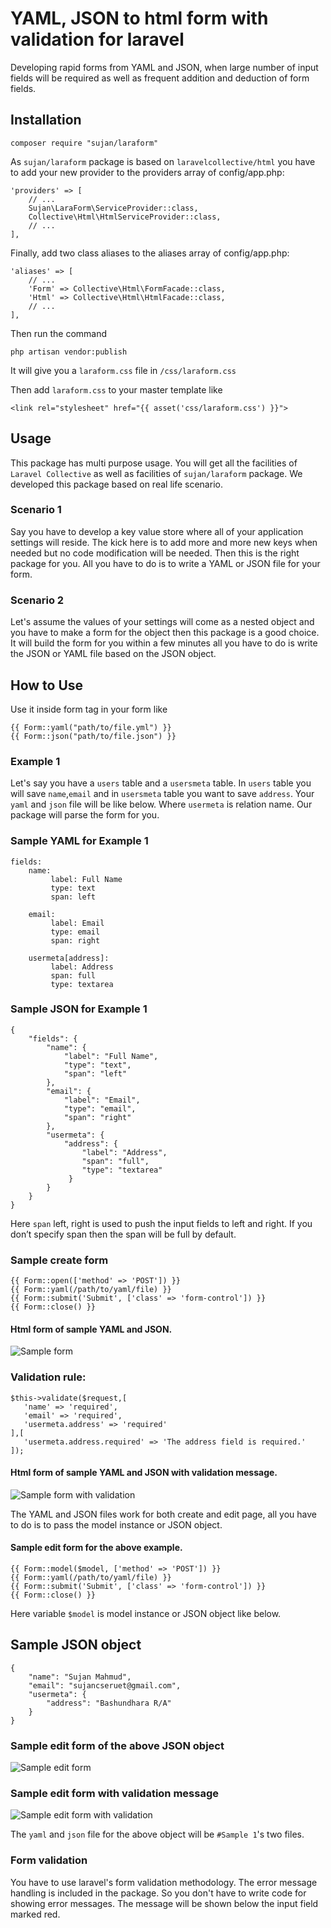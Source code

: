 # YAML, JSON to html form with validation for laravel
Developing rapid forms from YAML and JSON, when large number of input fields will be 
required as well as frequent addition and deduction of form fields.

## Installation
```
composer require "sujan/laraform"
```

As `sujan/laraform` package is based on `laravelcollective/html` you have to add your new 
provider to the providers array of config/app.php:

```
'providers' => [
    // ...
    Sujan\LaraForm\ServiceProvider::class,
    Collective\Html\HtmlServiceProvider::class,
    // ...
],
```

Finally, add two class aliases to the aliases array of config/app.php:

```
'aliases' => [
    // ...
    'Form' => Collective\Html\FormFacade::class,
    'Html' => Collective\Html\HtmlFacade::class,
    // ...
],
```

Then run the command
```
php artisan vendor:publish
```
It will give you a `laraform.css` file in `/css/laraform.css`

Then add `laraform.css` to your master template like 
```
<link rel="stylesheet" href="{{ asset('css/laraform.css') }}">
```

## Usage
This package has multi purpose usage. You will get all the facilities of `Laravel Collective` 
as well as facilities of `sujan/laraform` package. We developed this package based on real life scenario.

### Scenario 1
Say you have to develop a key value store where all of your application settings will reside. 
The kick here is to add more and more new keys when needed but no code modification will be needed. 
Then this is the right package for you. All you have to do is to write a YAML or JSON file for your form.

### Scenario 2
Let's assume the values of your settings will come as a nested object and you have to make a form for 
the object then this package is a good choice. It will build the form for you within a few minutes all 
you have to do is write the JSON or YAML file based on the JSON object. 

## How to Use

Use it inside form tag in your form like 
```
{{ Form::yaml("path/to/file.yml") }}
{{ Form::json("path/to/file.json") }}
```

### Example 1
Let's say you have a `users` table and a `usersmeta` table. 
In `users` table you will save `name`,`email` and in `usersmeta` table you want to save `address`. 
Your `yaml` and `json` file will be like below. Where `usermeta` is relation name.
Our package will parse the form for you.

### Sample YAML for Example 1
```
fields:
    name:
         label: Full Name
         type: text
         span: left
           
    email:
         label: Email
         type: email
         span: right
         
    usermeta[address]:
         label: Address
         span: full
         type: textarea
```

### Sample JSON for Example 1
```
{
    "fields": {
        "name": {
            "label": "Full Name",
            "type": "text",
            "span": "left"
        },
        "email": {
            "label": "Email",
            "type": "email",
            "span": "right"
        },
        "usermeta": {
            "address": {
                "label": "Address",
                "span": "full",
                "type": "textarea"
             }
        }
    }
}
```

Here `span` left, right is used to push the input fields to left and right. 
If you don’t specify span then the span will be full by default.

### Sample create form
```
{{ Form::open(['method' => 'POST']) }}
{{ Form::yaml(/path/to/yaml/file) }}
{{ Form::submit('Submit', ['class' => 'form-control']) }}
{{ Form::close() }}
```

#### Html form of sample YAML and JSON.
![Sample form](https://i.imgur.com/tumLaRJ.png)

### Validation rule:
```
$this->validate($request,[
   'name' => 'required',
   'email' => 'required',
   'usermeta.address' => 'required'
],[
   'usermeta.address.required' => 'The address field is required.'
]);
```

#### Html form of sample YAML and JSON with validation message.
![Sample form with validation](https://i.imgur.com/hELsU5d.png)

The YAML and JSON files work for both create and edit page, all you have to do is 
to pass the model instance or JSON object.

#### Sample edit form for the above example.
```
{{ Form::model($model, ['method' => 'POST']) }}
{{ Form::yaml(/path/to/yaml/file) }}
{{ Form::submit('Submit', ['class' => 'form-control']) }}
{{ Form::close() }}
```

Here variable `$model` is model instance or JSON object like below.

## Sample JSON object
```
{
    "name": "Sujan Mahmud",
    "email": "sujancseruet@gmail.com",
    "usermeta": {
        "address": "Bashundhara R/A"
    }
}
```

### Sample edit form of the above JSON object
![Sample edit form](https://cdn-images-1.medium.com/max/1600/1*Y5QlNZFMviXpLc9YRfqHgQ.png)

### Sample edit form with validation message
![Sample edit form with validation](https://cdn-images-1.medium.com/max/1600/1*2pUnnj199Eh2Rm6BnYUsww.png)

The `yaml` and `json` file for the above object will be `#Sample 1`'s two files.

### Form validation
You have to use laravel's form validation methodology. 
The error message handling is included in the package. 
So you don't have to write code for showing error messages. 
The message will be shown below the input field marked red.
